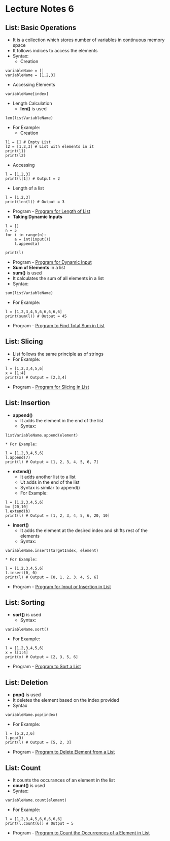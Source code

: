 # Lecture Notes 6

## List: Basic Operations
* It is a collection which stores number of variables in continuous memory space
* It follows indices to access the elements
* Syntax:
    * Creation
```
variableName = []
variableName = [1,2,3]

```

* Accessing Elements
```
variableName[index]
```

* Length Calculation
    * __len()__ is used
```
len(listVariableName)
```

* For Example:
    * Creation
```
l1 = [] # Empty List
l2 = [1,2,3] # List with elements in it
print(l1)
print(l2)
```

* Accessing
```
l = [1,2,3]
print(l[1]) # Output = 2
```

* Length of a list
```
l = [1,2,3]
print(len(l)) # Output = 3
```

* Program - [Program for Length of List](https://github.com/abhinavg916/ytcodehelp-python/blob/master/Lectures/Lecture%206/ListLength.py)
* __Taking Dynamic Inputs__
```
l = []
n = 5
for i in range(n):
    a = int(input())
    l.append(a)

print(l)
```
* Program - [Program for Dynamic Input](https://github.com/abhinavg916/ytcodehelp-python/blob/master/Lectures/Lecture%206/ListDynamicInput.py)
* __Sum of Elements__ in a list
* __sum()__ is used
* It calculates the sum of all elements in a list
* Syntax:
```
sum(listVariableName)
```
* For Example:
```
l = [1,2,3,4,5,6,6,6,6,6]
print(sum(l)) # Output = 45
```
* Program - [Program to Find Total Sum in List](https://github.com/abhinavg916/ytcodehelp-python/blob/master/Lectures/Lecture%206/ListSum.py)

## List: Slicing
* List follows the same principle as of strings
* For Example:
```
l = [1,2,3,4,5,6]
x = [1:4]
print(x) # Output = [2,3,4]
```
* Program - [Program for Slicing in List](https://github.com/abhinavg916/ytcodehelp-python/blob/master/Lectures/Lecture%206/ListSlicing.py)

## List: Insertion
* __append()__
    * It adds the element in the end of the list
    * Syntax:
```
listVariableName.append(element)
```
    * For Example:
```
l = [1,2,3,4,5,6]
l.append(7)
print(l) # Output = [1, 2, 3, 4, 5, 6, 7]
```
* __extend()__
    * It adds another list to a list
    * Ut adds in the end of the list
    * Syntax is similar to append()
    * For Example:
```
l = [1,2,3,4,5,6]
b= [20,10]
l.extend(b)
print(l) # Output = [1, 2, 3, 4, 5, 6, 20, 10]
```
* __insert()__
    * It adds the element at the desired index and shifts rest of the elements
    * Syntax:
```
variableName.insert(targetIndex, element)
```
    * For Example:
```
l = [1,2,3,4,5,6]
l.insert(0, 0)
print(l) # Output = [0, 1, 2, 3, 4, 5, 6]
```
* Program - [Program for Input or Insertion in List](https://github.com/abhinavg916/ytcodehelp-python/blob/master/Lectures/Lecture%206/ListInsertion.py)

## List: Sorting
* __sort()__ is used
    * Syntax:
```
variableName.sort()
```
* For Example:
```
l = [1,2,3,4,5,6]
x = l[1:4]
print(x) # Output = [2, 3, 5, 6]
```
* Program - [Program to Sort a List](https://github.com/abhinavg916/ytcodehelp-python/blob/master/Lectures/Lecture%206/ListSorting.py)

## List: Deletion
* __pop()__ is used
* It deletes the element based on the index provided
* Syntax
```
variableName.pop(index)
```
* For Example:
```
l = [5,2,3,6]
l.pop(3)
print(l) # Output = [5, 2, 3]
```
* Program - [Program to Delete Element from a List](https://github.com/abhinavg916/ytcodehelp-python/blob/master/Lectures/Lecture%206/ListDeletion.py)

## List: Count
* It counts the occurances of an element in the list
* __count()__ is used
* Syntax:
```
variableName.count(element)
```
* For Example:
```
l = [1,2,3,4,5,6,6,6,6,6]
print(l.count(6)) # Output = 5
```
* Program - [Program to Count the Occurrences of a Element in List](https://github.com/abhinavg916/ytcodehelp-python/blob/master/Lectures/Lecture%206/ListCount.py)
